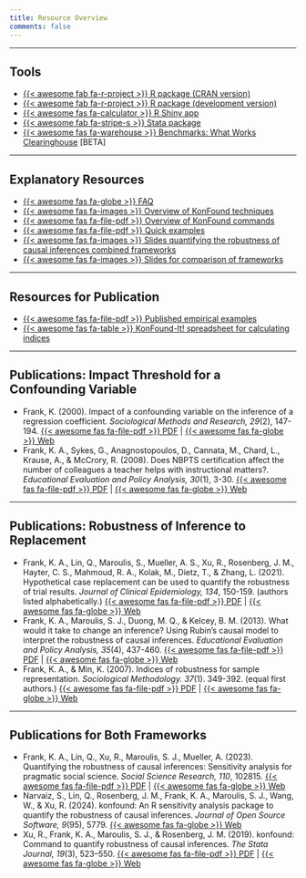 ```yaml
---
title: Resource Overview
comments: false
---
```




---

## Tools

- [{{< awesome fab fa-r-project >}} R package (CRAN version)](https://CRAN.R-project.org/package=konfound)
- [{{< awesome fab fa-r-project >}} R package (development version)](https://github.com/konfound-project/konfound)
- [{{< awesome fas fa-calculator >}} R Shiny app](https://konfound-project.shinyapps.io/konfound-it/)
- [{{< awesome fab fa-stripe-s >}} Stata package](https://doi.org/10.1177/1536867X19874223)
- [{{< awesome fas fa-warehouse >}} Benchmarks: What Works Clearinghouse](https://konfound-project.shinyapps.io/wwc-sensitivity-benchmark/) [BETA]

---


## Explanatory Resources

- [{{< awesome fas fa-globe >}} FAQ](/page/faq)
- [{{< awesome fas fa-images >}} Overview of KonFound techniques](overview-of-techniques.pptx)
- [{{< awesome fas fa-file-pdf >}} Overview of KonFound commands](https://www.dropbox.com/s/33zkk861g04hocf/Overview%20of%20Konfound%20commands%20with%20inputs%20and%20outputs.docx?dl=0)    
- [{{< awesome fas fa-file-pdf >}} Quick examples](https://drive.google.com/file/d/1qbRx2penqzb7kEJkxJD3ARf26CjXMhzg/view)    
- [{{< awesome fas fa-images >}} Slides quantifying the robustness of causal inferences combined frameworks](https://www.dropbox.com/s/o67e7w2sm8uww18/quantifying%20the%20robustness%20of%20causal%20inferences%20combined%20frameworks%20for%20stat%20horizons%20distribute.pptx?dl=0)    
- [{{< awesome fas fa-images >}} Slides for comparison of frameworks](https://www.dropbox.com/s/8t6x00mokkljksh/quantifying%20the%20robustness%20of%20causal%20inferences%20%20comparison%20of%20frameworks.pptx?dl=0)    

---


## Resources for Publication

- [{{< awesome fas fa-file-pdf >}} Published empirical examples](https://www.dropbox.com/s/bc4ert79kgbsac4/Examples%20of%20applications%20of%20indices%20for%20quantifying%20the%20robustness%20of%20causal%20inferences.docx?dl=0)
- [{{< awesome fas fa-table >}} KonFound-It! spreadsheet for calculating indices](https://www.dropbox.com/s/accoz5xu82vy27v/KonFound-it%21%20enhanced.xlsx?dl=0)

---


## Publications: Impact Threshold for a Confounding Variable

- Frank, K. (2000). Impact of a confounding variable on the inference of a regression coefficient. *Sociological Methods and Research, 29*(2), 147-194. [{{< awesome fas fa-file-pdf >}} PDF](https://drive.google.com/file/d/1F7oGYZ8SS8hnZxSI3Dch_w65Qz6KIRdI/view) | [{{< awesome fas fa-globe >}} Web](https://doi.org/10.1177/0049124100029002001)
- Frank, K. A., Sykes, G., Anagnostopoulos, D., Cannata, M., Chard, L., Krause, A., & McCrory, R. (2008). Does NBPTS certification affect the number of colleagues a teacher helps with instructional matters?. *Educational Evaluation and Policy Analysis, 30*(1), 3-30. [{{< awesome fas fa-file-pdf >}} PDF](https://drive.google.com/file/d/1aOvAXEVnQCe9-dbWkgTqtq56Y3Z1tpkg/view) | [{{< awesome fas fa-globe >}} Web](https://doi.org/10.3102/0162373707313781)

---


## Publications: Robustness of Inference to Replacement 

- Frank, K. A., Lin, Q., Maroulis, S., Mueller, A. S., Xu, R., Rosenberg, J. M., Hayter, C. S., Mahmoud, R. A., Kolak, M., Dietz, T., & Zhang, L. (2021). Hypothetical case replacement can be used to quantify the robustness of trial results. *Journal of Clinical Epidemiology, 134*, 150-159. (authors listed alphabetically.) [{{< awesome fas fa-file-pdf >}} PDF](https://www.dropbox.com/s/2dzkvalwmgr5v5z/Hypothetical%20case%20replacement%20can%20be%20used%20to%20quantify%20the%20robustness%20of%20trial%20results%20submit.docx?dl=0) | [{{< awesome fas fa-globe >}} Web](https://doi.org/10.1016/j.jclinepi.2021.01.025)
- Frank, K. A., Maroulis, S. J., Duong, M. Q., & Kelcey, B. M. (2013). What would it take to change an inference? Using Rubin’s causal model to interpret the robustness of causal inferences. *Educational Evaluation and Policy Analysis, 35*(4), 437-460. [{{< awesome fas fa-file-pdf >}} PDF](https://drive.google.com/file/d/1aGhxGjvMvEPVAgOA8rrxvA97uUO5TTMe/view) | [{{< awesome fas fa-globe >}} Web](https://doi.org/10.3102/0162373713493129)
- Frank, K. A., & Min, K. (2007). Indices of robustness for sample representation. *Sociological Methodology. 37*(1). 349-392. (equal first authors.) [{{< awesome fas fa-file-pdf >}} PDF](https://www.dropbox.com/s/o0rmduhe8pj3khd/INDICES%20OF%20ROBUSTNESS%20FOR%20SAMPLE%20REPRESENTATION.pdf?dl=0) | [{{< awesome fas fa-globe >}} Web](https://doi.org/10.1111/j.1467-9531.2007.00186.x)

---


## Publications for Both Frameworks

- Frank, K. A., Lin, Q., Xu, R., Maroulis, S. J., Mueller, A. (2023). Quantifying the robustness of causal inferences: Sensitivity analysis for pragmatic social science. *Social Science Research, 110*, 102815. [{{< awesome fas fa-file-pdf >}} PDF](https://www.dropbox.com/s/rn8a4jbxtiynefh/Quantifying%20the%20Robustness%20of%20Causal%20Inferences%20Frank%20SSR%20final.pdf?dl=0) | [{{< awesome fas fa-globe >}} Web](https://doi.org/10.1016/j.ssresearch.2022.102815)
- Narvaiz, S., Lin, Q., Rosenberg, J. M., Frank, K. A., Maroulis, S. J., Wang, W., & Xu, R. (2024). konfound: An R sensitivity analysis package to quantify the robustness of causal inferences. *Journal of Open Source Software, 9*(95), 5779. [{{< awesome fas fa-globe >}} Web](https://doi.org/10.21105/joss.05779)
- Xu, R., Frank, K. A., Maroulis, S. J., & Rosenberg, J. M. (2019). konfound: Command to quantify robustness of causal inferences. *The Stata Journal, 19*(3), 523–550. [{{< awesome fas fa-file-pdf >}} PDF](https://www.researchgate.net/profile/Ran-Xu-6/publication/335956720_konfound_Command_to_quantify_robustness_of_causal_inferences/links/5e49a3d2a6fdccd965ac3564/konfound-Command-to-quantify-robustness-of-causal-inferences.pdf) | [{{< awesome fas fa-globe >}} Web](https://doi.org/10.1177/1536867X19874223)
